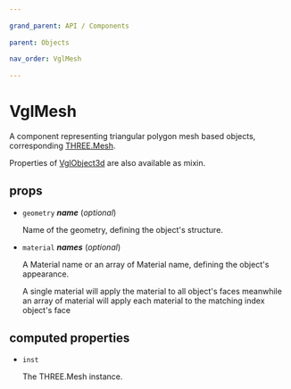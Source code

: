 ```yaml
---
          
grand_parent: API / Components
          
parent: Objects
          
nav_order: VglMesh
          
---
```

# VglMesh 

A component representing triangular polygon mesh based objects,
corresponding [THREE.Mesh](https://threejs.org/docs/index.html#api/objects/Mesh).

Properties of [VglObject3d](../core/vgl-object3d) are also available as mixin. 

## props 

- `geometry` ***name*** (*optional*) 

  Name of the geometry, defining the object's structure. 

- `material` ***names*** (*optional*) 

  A Material name or an array of Material name, defining the object's appearance.
  
  A single material will apply the material to all object's faces meanwhile
  an array of material will apply each material to the matching index object's face 

## computed properties 

- `inst` 

  The THREE.Mesh instance. 

